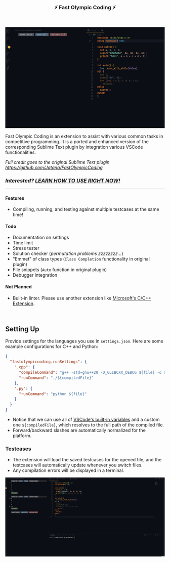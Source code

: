 <h3 align="center">⚡ Fast Olympic Coding ⚡</h3>

<br>

![Testcases Gif](media/testcases.gif)

Fast Olympic Coding is an extension to assist with various common tasks in competitive programming. It is a ported and enhanced version of the corresponding Sublime Text plugin by integration various VSCode functionalities.

*Full credit goes to the original Sublime Text plugin https://github.com/Jatana/FastOlympicCoding*

### _Interested? [LEARN HOW TO USE RIGHT NOW!](#setting-up)_

---

#### Features
- Compiling, running, and testing against multiple testcases at the same time!

#### Todo
- Documentation on settings
- Time limit
- Stress tester
- Solution checker (*permutation problems zzzzzzzz...*)
- "Emmet" of class types (`Class Completion` functionality in original plugin)
- File snippets (`Auto` function in original plugin)
- Debugger integration

#### Not Planned
- Built-in linter. Please use another extension like [Microsoft's C/C++ Extension](https://marketplace.visualstudio.com/items?itemName=ms-vscode.cpptools).

<br>

## Setting Up
Provide settings for the languages you use in `settings.json`. Here are some example configurations for C++ and Python:
```json
{
  "fastolympiccoding.runSettings": {
    ".cpp": {
      "compileCommand": "g++ -std=gnu++20 -D_GLIBCXX_DEBUG ${file} -o ${compiledFile} -fdiagnostics-color=always",
      "runCommand": "./${compiledFile}"
    },
    ".py": {
      "runCommand": "python ${file}"
    }
  }
}
```

- Notice that we can use all of [VSCode's built-in variables](https://code.visualstudio.com/docs/editor/variables-reference) and a custom one `${compiledFile}`, which resolves to the full path of the compiled file. 
- Forward/backward slashes are automatically normalized for the platform.

### Testcases
- The extension will load the saved testcases for the opened file, and the testcases will automatically update whenever you switch files.
- Any compilation errors will be displayed in a terminal.

![Compile Error Gif](media/compile_error.gif)